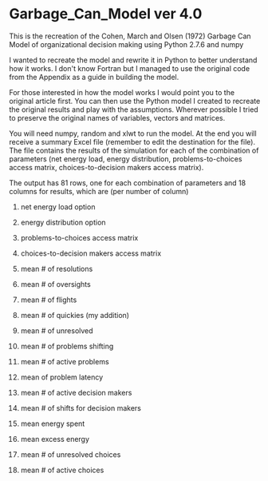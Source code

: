 Garbage_Can_Model ver 4.0
=================

This is the recreation of the Cohen, March and Olsen (1972) Garbage Can Model of
organizational decision making using Python 2.7.6 and numpy

I wanted to recreate the model and rewrite it in Python to better understand how it works.
I don't know Fortran but I managed to use the original code from the Appendix as a guide
in building the model. 

For those interested in how the model works I would point you to the original article first.
You can then use the Python model I created to recreate the original results and play
with the assumptions. Wherever possible I tried to preserve the original names of variables,
vectors and matrices.

You will need numpy, random and xlwt to run the model. At the end you will receive a summary
Excel file (remember to edit the destination for the file). The file contains the 
results of the simulation for each of the combination of parameters (net energy load, energy
distribution, problems-to-choices access matrix, choices-to-decision makers access matrix).

The output has 81 rows, one for each combination of parameters and 18 columns for results,
which are (per number of column)
1) net energy load option

2) energy distribution option

3) problems-to-choices access matrix

4) choices-to-decision makers access matrix

5) mean # of resolutions

6) mean # of oversights

7) mean # of flights

8) mean # of quickies (my addition)

9) mean # of unresolved

10) mean # of problems shifting

11) mean # of active problems

12) mean of problem latency

13) mean # of active decision makers

14) mean # of shifts for decision makers

15) mean energy spent

16) mean excess energy

17) mean # of unresolved choices

18) mean # of active choices
